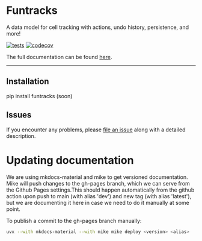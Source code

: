 # Funtracks
A data model for cell tracking with actions, undo history, persistence, and more!

[![tests](https://github.com/funkelab/funtracks/workflows/tests/badge.svg)](https://github.com/funkelab/funtracks/actions)
[![codecov](https://codecov.io/gh/funkelab/funtracks/branch/main/graph/badge.svg)](https://codecov.io/gh/funkelab/funtracks)

The full documentation can be found [here](https://funkelab.github.io/funtracks/).

----------------------------------

## Installation

pip install funtracks (soon)

## Issues

If you encounter any problems, please
[file an issue](https://github.com/funkelab/funtracks/issues)
along with a detailed description.


# Updating documentation
We are using mkdocs-material and mike to get versioned documentation. Mike will
push changes to the gh-pages branch, which we can serve from the Github Pages settings.This should happen automatically from the github action upon push to main (with alias 'dev') and new tag (with alias 'latest'), but we are documenting it here in case we need to do it manually at some point.

To publish a commit to the gh-pages branch manually:
```bash
uvx --with mkdocs-material --with mike mike deploy <version> <alias>
```

